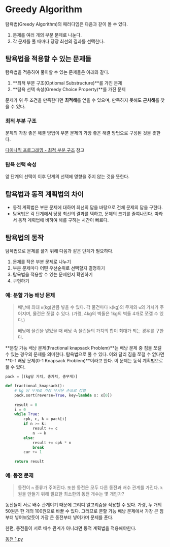# Greedy Algorithm

탐욕법(Greedy Algorithm)의 패러다임은 다음과 같이 볼 수 있다.

1. 문제를 여러 개의 부분 문제로 나눈다.
2. 각 문제를 풀 때마다 당장 최선의 결과를 선택한다.



## 탐욕법을 적용할 수 있는 문제들

탐욕법을 적용하여 풀이할 수 있는 문제들은 아래와 같다.

1. **최적 부분 구조(Optiomal Substructure)**를 가진 문제
2. **탐욕 선택 속성(Greedy Choice Property)**를 가진 문제



문제가 위 두 조건을 만족한다면 **최적해**를 얻을 수 있으며, 만족하지 못해도 **근사해**를 찾을 수 있다.



### 최적 부분 구조

문제의 가장 좋은 해결 방법이 부분 문제의 가장 좋은 해결 방법으로 구성된 것을 뜻한다.

[다이나믹 프로그래밍 - 최적 부분 구조](https://github.com/leegwae/algorithms/blob/main/Dynamic%20Programming.md#%EC%B5%9C%EC%A0%81-%EB%B6%80%EB%B6%84-%EA%B5%AC%EC%A1%B0) 참고



### 탐욕 선택 속성

앞 단계의 선택이 이후 단계의 선택에 영향을 주지 않는 것을 뜻한다.



## 탐욕법과 동적 계획법의 차이

- 동적 계획법은 부분 문제에 대하여 최선의 답을 바탕으로 전체 문제의 답을 구한다.
- 탐욕법은 각 단계에서 당장 최선의 결과를 택하고, 문제의 크기를 줄여나간다. 따라서 동적 계획법에 비하여 해를 구하는 시간이 빠르다.



## 탐욕법의 동작

탐욕법으로 문제를 풀기 위해 다음과 같은 단계가 필요하다.

1. 문제를 작은 부분 문제로 나누기
2. 부분 문제마다 어떤 우선순위로 선택할지 결정하기
3. 탐욕법을 적용할 수 있는 문제인지 확인하기
4. 구현하기



### 예: 분할 가능 배낭 문제

> 배낭에 최대 `n`(kg)만큼 넣을 수 있다. 각 물건마다 `k`(kg)의 무게와 `w`의 가치가 주어지며, 물건은 쪼갤 수 있다. (가령, 4kg의 벽돌은 1kg의 벽돌 4개로 쪼갤 수 있다.)
>
> 배낭에 물건을 넣었을 때 배낭 속 물건들의 가치의 합이 최대가 되는 경우를 구한다.

**분할 가능 배낭 문제(Fractional knapsack Problem)**는 배낭 문제 중 짐을 쪼갤 수 있는 경우의 문제를 의미한다. 탐욕법으로 풀 수 있다. 이와 달리 짐을 쪼갤 수 없다면 **0-1 배낭 문제(0-1 Knapsack Problem)**이라고 한다. 이 문제는 동적 계획법으로 풀 수 있다.



```python
pack = [(kg당 가치, 총가치, 총무게)]

def fractional_knapsack():
    # kg 당 무게로 가장 무거운 순으로 정렬
    pack.sort(reverse=True, key=lambda x: x[0])
    
    result = 0
    i = 0
    while True:
        cpk, c, k = pack[i]
        if n >= k:
            result += c
            n -= k
        else:
            result += cpk * n
            break
		cur += 1
        
    return result
```



### 예: 동전 문제

> 동전이 `n` 종류가 주어진다. 또한 동전은 모두 다른 동전과 배수 관계를 가진다. `k`원을 만들기 위해 필요한 최소한의 동전 개수는 몇 개인가?

동전들이 서로 배수 관계이기 때문에 그리디 알고리즘을 적용할 수 있다. 가령, 두 개의 50원은 한 개의 100원으로 바꿀 수 있다. 그러므로 분할 가능 배낭 문제에서 가장 큰 짐부터 넣어보았듯이 가장 큰 동전부터 넣어가며 문제를 푼다.

한편, 동전들이 서로 배수 관계가 아니라면 동적 계획법을 적용해야한다.

[동전 1.py](https://github.com/leegwae/problem-solving/blob/main/greedy/%EB%8F%99%EC%A0%84%201.py)

